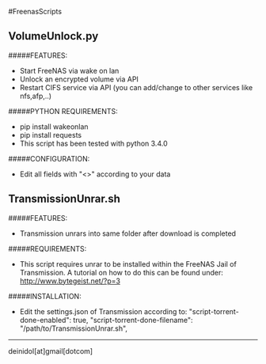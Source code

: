 #FreenasScripts

## VolumeUnlock.py

#####FEATURES:
- Start FreeNAS via wake on lan
- Unlock an encrypted volume via API
- Restart CIFS service via API 
(you can add/change to other services like nfs,afp,..)

#####PYTHON REQUIREMENTS:
- pip install wakeonlan
- pip install requests
- This script has been tested with python 3.4.0

#####CONFIGURATION:
- Edit all fields with "<>" according to your data

## TransmissionUnrar.sh

#####FEATURES:
- Transmission unrars into same folder after download is completed

#####REQUIREMENTS: 
- This script requires unrar to be installed within the
FreeNAS Jail of Transmission. A tutorial on how to do this can be
found under: http://www.bytegeist.net/?p=3

#####INSTALLATION: 
- Edit the settings.json of Transmission according to:
"script-torrent-done-enabled": true, 
"script-torrent-done-filename": "/path/to/TransmissionUnrar.sh",

---------------------------------
deinidol[at]gmail[dotcom]
